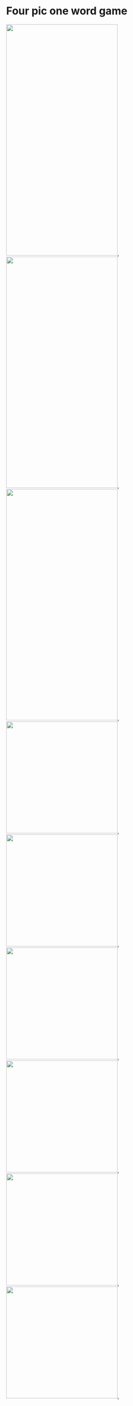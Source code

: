 # Four pic one word game

<img src="https://github.com/zarnigorumrzakova/fourpiconeword/assets/139987349/9de2640b-39ab-4b9b-a475-a6bfb44f783e" width="300" height="620"/>,
<img src="https://github.com/zarnigorumrzakova/fourpiconeword/assets/139987349/2d2dde30-dde4-4bf7-a2fd-4381fd19a1ed" width="300" height="620"/>,
<img src="https://github.com/zarnigorumrzakova/fourpiconeword/assets/139987349/a0bdfaa2-1e95-4a91-864a-25ed9c8a38b3" width="300" height="620"/>,
<img src="https://github.com/zarnigorumrzakova/fourpiconeword/assets/139987349/7eb1c75c-ca48-4703-bbac-fd3410606f3a" width="300" heigth="620"/>,
<img src="https://github.com/zarnigorumrzakova/fourpiconeword/assets/139987349/ea16d9dc-bb1a-4ae7-ae79-997afed2f2b2" width="300" heigth="620"/>,
<img src="https://github.com/zarnigorumrzakova/fourpiconeword/assets/139987349/19d482b0-15c1-4ad6-9d6d-eca340e3bf99" width="300" heigth="620"/>,
<img src="https://github.com/zarnigorumrzakova/fourpiconeword/assets/139987349/487dbc67-4512-42f3-86e1-2be2beefc834" width="300" heigth="620"/>,
<img src="https://github.com/zarnigorumrzakova/fourpiconeword/assets/139987349/f2528605-c0ab-41cf-9b39-d8cbefce51fb" width="300" heigth="620"/>,
<img src="https://github.com/zarnigorumrzakova/fourpiconeword/assets/139987349/6358d69c-4e36-421d-b69f-02ca83311356" width="300" heigth="620"/>,


